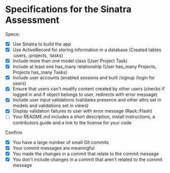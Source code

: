 # Specifications for the Sinatra Assessment

Specs:
- [x] Use Sinatra to build the app
- [x] Use ActiveRecord for storing information in a database (Created tables :users, :projects, :tasks)
- [x] Include more than one model class (User Project Task)
- [x] Include at least one has_many relationship (User has_many Projects, Projects has_many Tasks)
- [x] Include user accounts (enabled sessions and built /signup /login for users)
- [x] Ensure that users can't modify content created by other users (checks if logged in and if object belongs to user, redirects with error message)
- [x] Include user input validations (validates presence and other attrs set in models and  validations set in views)
- [x] Display validation failures to user with error message (Rack::Flash)
- [ ] Your README.md includes a short description, install instructions, a contributors guide and a link to the license for your code

Confirm
- [x] You have a large number of small Git commits
- [x] Your commit messages are meaningful
- [x] You made the changes in a commit that relate to the commit message
- [x] You don't include changes in a commit that aren't related to the commit message
